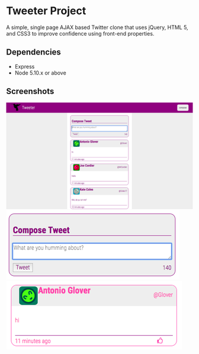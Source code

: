 # Tweeter Project

A simple, single page AJAX based Twitter clone that uses jQuery, HTML 5, and CSS3 to improve confidence using front-end properties.

## Dependencies

- Express
- Node 5.10.x or above

## Screenshots

!["screenshot of homepage"](https://github.com/hannahjn/tweeter/blob/master/docs/Tweeter-homepage.png?raw=true)
!["screenshot of compose tweet box"](https://github.com/hannahjn/tweeter/blob/master/docs/Compose-tweet.png?raw=true)
!["screenshot of hovered-over tweet"](https://github.com/hannahjn/tweeter/blob/master/docs/Hover-over-tweet.png?raw=true)
